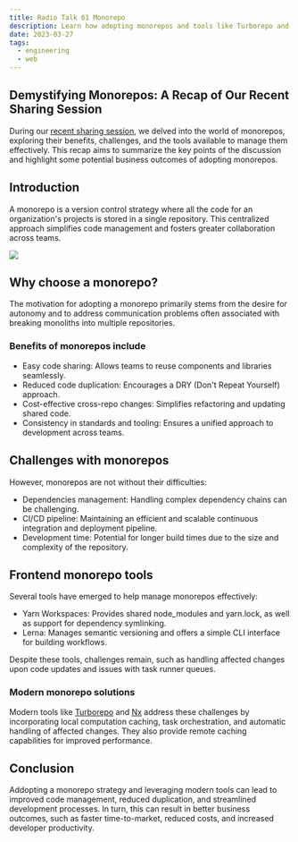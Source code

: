 ```yaml
---
title: Radio Talk 61 Monorepo
description: Learn how adopting monorepos and tools like Turborepo and Nx can simplify code management, reduce duplication, and boost developer productivity for faster, cost-effective software development.
date: 2023-03-27
tags:
  - engineering
  - web
---
```


## Demystifying Monorepos: A Recap of Our Recent Sharing Session

During our [recent sharing session](https://www.youtube.com/watch?v=wgKssBAfih8&t=1s&ab_channel=DwarvesFoundation), we delved into the world of monorepos, exploring their benefits, challenges, and the tools available to manage them effectively. This recap aims to summarize the key points of the discussion and highlight some potential business outcomes of adopting monorepos.

## Introduction

A monorepo is a version control strategy where all the code for an organization's projects is stored in a single repository. This centralized approach simplifies code management and fosters greater collaboration across teams.

![](assets/radio-talk-61-monorepo_31a12727d33e9854fbded1b9fbe36668_md5.webp)

## Why choose a monorepo?

The motivation for adopting a monorepo primarily stems from the desire for autonomy and to address communication problems often associated with breaking monoliths into multiple repositories.

### Benefits of monorepos include

- Easy code sharing: Allows teams to reuse components and libraries seamlessly.
- Reduced code duplication: Encourages a DRY (Don't Repeat Yourself) approach.
- Cost-effective cross-repo changes: Simplifies refactoring and updating shared code.
- Consistency in standards and tooling: Ensures a unified approach to development across teams.

## Challenges with monorepos

However, monorepos are not without their difficulties:

- Dependencies management: Handling complex dependency chains can be challenging.
- CI/CD pipeline: Maintaining an efficient and scalable continuous integration and deployment pipeline.
- Development time: Potential for longer build times due to the size and complexity of the repository.

## Frontend monorepo tools

Several tools have emerged to help manage monorepos effectively:

- Yarn Workspaces: Provides shared node_modules and yarn.lock, as well as support for dependency symlinking.
- Lerna: Manages semantic versioning and offers a simple CLI interface for building workflows.

Despite these tools, challenges remain, such as handling affected changes upon code updates and issues with task runner queues.

### Modern monorepo solutions

Modern tools like [Turborepo](https://radar.d.foundation/Turborepo-0dd18b38468c4859a8beaae7bf6c511c) and [Nx](https://radar.d.foundation/nx-7abf6ad4f3044541afa649fd21238a80) address these challenges by incorporating local computation caching, task orchestration, and automatic handling of affected changes. They also provide remote caching capabilities for improved performance.

## Conclusion

Addopting a monorepo strategy and leveraging modern tools can lead to improved code management, reduced duplication, and streamlined development processes. In turn, this can result in better business outcomes, such as faster time-to-market, reduced costs, and increased developer productivity.

